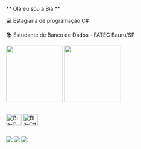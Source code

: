 ** Olá eu sou a Bia **

<p> 💻 Estagiária de programação C# </p>
<p> 📚 Estudante de Banco de Dados - FATEC Bauru/SP</p>

<img height="150em" src="https://github-readme-stats.vercel.app/api?username=BiaFontes&count_private=true&theme=radical"/> <img height="150em" src="https://github-readme-stats.vercel.app/api/top-langs/?username=BiaFontes&layout=compact&theme=radical"/>

##

<img align="center" alt="Bia-C" height="30" width="40" src="https://cdn.jsdelivr.net/gh/devicons/devicon/icons/c/c-original.svg" /> <img align="center" alt="Bia-C#" height="30" width="40" src="https://cdn.jsdelivr.net/gh/devicons/devicon/icons/csharp/csharp-original.svg" />

##

<div>
<a href="https://www.instagram.com/biafonttes" target="_blank"><img src="https://img.shields.io/badge/-Instagram-%23E4405F?style=for-the-badge&logo=instagram&logoColor=white" target="_blank"></a>
<a href = "mailto:fontesmab@gmail.com"><img src="https://img.shields.io/badge/-Gmail-%23333?style=for-the-badge&logo=gmail&logoColor=white" target="_blank"></a>
<a href="https://www.linkedin.com/in/beatriz-fontes-54b15b16aa" target="_blank"><img src="https://img.shields.io/badge/-LinkedIn-%230077B5?style=for-the-badge&logo=linkedin&logoColor=white" target="_blank"></a> 
</div>

